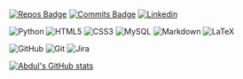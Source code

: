 ### 
[![Repos Badge](https://badges.pufler.dev/repos/Halirua)](https://badges.pufler.dev) [![Commits Badge](https://badges.pufler.dev/commits/monthly/Halirua)](https://badges.pufler.dev) [![Linkedin](https://badges.pufler.dev/social/Halirua)](https://linkedin.com/in/halirua)

![Python](https://img.shields.io/badge/python-000000?style=for-the-badge&logo=python&logoColor=#0c1014) ![HTML5](https://img.shields.io/badge/html5-000000?style=for-the-badge&logo=html5&logoColor=#0c1014) ![CSS3](https://img.shields.io/badge/css3-000000?style=for-the-badge&logo=css3&logoColor=#0c1014) ![MySQL](https://img.shields.io/badge/mysql-000000?style=for-the-badge&logo=mysql&logoColor=FFFFFF) ![Markdown](https://img.shields.io/badge/markdown-000000?style=for-the-badge&logo=markdown&logoColor=#0c1014) ![LaTeX](https://img.shields.io/badge/latex-000000?style=for-the-badge&logo=latex&logoColor=#0c1014)

![GitHub](https://img.shields.io/badge/github-000000?style=for-the-badge&logo=github&logoColor=#0c1014) ![Git](https://img.shields.io/badge/git-000000?style=for-the-badge&logo=git&logoColor=#0c1014) ![Jira](https://img.shields.io/badge/jira-000000?style=for-the-badge&logo=jira&logoColor=#0c1014) 




[![Abdul's GitHub stats](https://github-readme-stats.vercel.app/api?username=Halirua&theme=gotham&)](https://github.com/anuraghazra/github-readme-stats)



<!--
**


Here are some ideas to get you started:

- 🔭 I’m currently working on ...
- 🌱 I’m currently learning ...
- 👯 I’m looking to collaborate on ...
- 🤔 I’m looking for help with ...
- 💬 Ask me about ...
- 📫 How to reach me: ...
- 😄 Pronouns: ...
- ⚡ Fun fact: ...
-->
